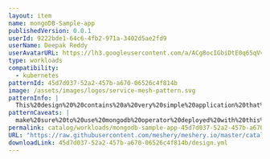```yaml
---
layout: item
name: mongoDB-Sample-app
publishedVersion: 0.0.1
userId: 9222bde1-64c6-4fb2-971a-3402d5ae2fd9
userName: Deepak Reddy
userAvatarURL: https://lh3.googleusercontent.com/a/ACg8ocIGbiDtE0q65qVvAUdzHw8Qky81rM0kSAknIqbgysfDCw=s96-c
type: workloads
compatibility:
  - kubernetes
patternId: 45d7d037-52a2-457b-a670-06526c4f814b
image: /assets/images/logos/service-mesh-pattern.svg
patternInfo: |
  This%20design%20%20contains%20a%20very%20simple%20application%20that%20you%20can%20use%20to%20test%20your%20MongoDB%20Deployment.%20This%20application%20requires%20a%20MongoDB%20resource%20deployed%20with%20one%20of%20the%20MongoDB%20Operators.%0A
patternCaveats: |
  make%20sure%20to%20use%20mongodb%20operator%20deployed%20with%20this%20sample%20app%20and%20make%20sure%20to%20use%20own%20custom%20secrets%20to%20connect%20mongodb%20
permalink: catalog/workloads/mongodb-sample-app-45d7d037-52a2-457b-a670-06526c4f814b.html
URL: "https://raw.githubusercontent.com/meshery/meshery.io/master/catalog/45d7d037-52a2-457b-a670-06526c4f814b/0.0.1/design.yml"
downloadLink: 45d7d037-52a2-457b-a670-06526c4f814b/design.yml
---
```


